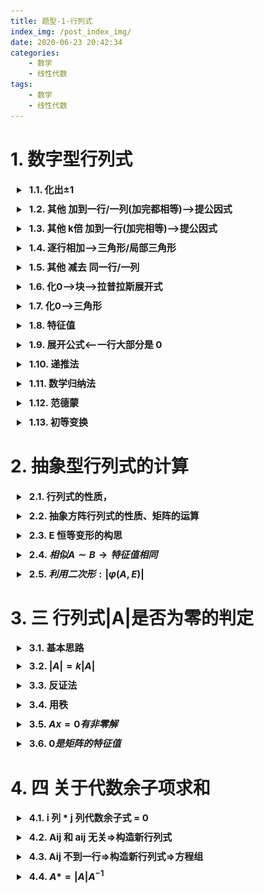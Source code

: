 ```yaml
---
title: 题型-1-行列式
index_img: /post_index_img/
date: 2020-06-23 20:42:34
categories:
    - 数学
    - 线性代数
tags:
    - 数学
    - 线性代数
---
```


<style> summary{ outline:none; } summary h2{ display: inline; margin-left:0px !important; border-left: 0px !important; } h2{ font-size: 15px !important; border-radius: 5px !important; padding: 5px !important; background-color: #00000000 !important; border-left: solid 10px #00000000 !important; } details{ margin: 10px !important; margin-left:0px !important; border-left: solid 10px #ffffff55 !important; border-radius: 5px !important; } details summary::-webkit-details-marker { display: none !important; } </style>

# 1. 数字型行列式


<details>
<summary>

## 1.1. 化出$\pm 1$

</summary>

1. ![](%E9%A2%98%E5%9E%8B-2-%E7%9F%A9%E9%98%B5/2020-06-23-21-13-05.png)

</details>


<details>
<summary>

## 1.2. 其他 加到一行/一列(加完都相等)-->提公因式

</summary>

   1. ![](%E9%A2%98%E5%9E%8B-2-%E7%9F%A9%E9%98%B5/2020-06-23-21-17-28.png)

</details>


<details>
<summary>

## 1.3. 其他 k倍 加到一行(加完相等)-->提公因式

</summary>

$$
\begin{aligned}
    & \left|\begin{array}{ccc}
\lambda-2 & 1 & -2 \\
-5 & \lambda+3 & -3 \\
1 & 0 & \lambda+2
\end{array} \right| 

\xrightarrow[]{c_1+c_2-c_3}

\left|\begin{array}{ccc}
\lambda+1 & 1 & -2 \\
\lambda+1 & \lambda+3 & -3 \\
-\lambda-1 & 0 & \lambda+2
\end{array}\right|\\
    & 
\end{aligned}
$$

</details>

<details>
<summary>

## 1.4. 逐行相加-->三角形/局部三角形

</summary>

   1. ![](%E9%A2%98%E5%9E%8B-2-%E7%9F%A9%E9%98%B5/2020-06-23-22-27-31.png)=![](%E9%A2%98%E5%9E%8B-2-%E7%9F%A9%E9%98%B5/2020-06-23-22-27-54.png)
   2. ![](%E9%A2%98%E5%9E%8B-2-%E7%9F%A9%E9%98%B5/2020-06-23-22-30-24.png)=![](%E9%A2%98%E5%9E%8B-2-%E7%9F%A9%E9%98%B5/2020-06-23-22-30-37.png)
   3. ![](%E9%A2%98%E5%9E%8B-2-%E7%9F%A9%E9%98%B5/2020-06-23-22-25-25.png)

</details>


<details>
<summary>

## 1.5. 其他 减去 同一行/一列

</summary>

   1. ![](%E9%A2%98%E5%9E%8B-2-%E7%9F%A9%E9%98%B5/2020-06-23-21-22-36.png)=![](%E9%A2%98%E5%9E%8B-2-%E7%9F%A9%E9%98%B5/2020-06-23-21-21-52.png)
   2. ![](%E9%A2%98%E5%9E%8B-2-%E7%9F%A9%E9%98%B5/2020-06-23-21-24-17.png)

</details>


<details>
<summary>

## 1.6. 化0-->块-->拉普拉斯展开式

</summary>

   1. ![](%E9%A2%98%E5%9E%8B-2-%E7%9F%A9%E9%98%B5/2020-06-23-21-14-00.png)

</details>


<details>
<summary>

## 1.7. 化0-->三角形

</summary>

   1. ![](%E9%A2%98%E5%9E%8B-2-%E7%9F%A9%E9%98%B5/2020-06-23-21-21-52.png)

</details>



<details>
<summary>

## 1.8. 特征值

</summary>

   1. ![](%E9%A2%98%E5%9E%8B-2-%E7%9F%A9%E9%98%B5/2020-06-23-22-11-44.png)=两个的特征值相加=>$|A|=\text{特征值相乘}$

</details>


<details>
<summary>

## 1.9. 展开公式<--一行大部分是 0

</summary>

   2. ![](%E9%A2%98%E5%9E%8B-2-%E7%9F%A9%E9%98%B5/2020-06-23-22-15-08.png)

</details>


<details>
<summary>

## 1.10. 递推法

</summary>


- ![](%E9%A2%98%E5%9E%8B-1-%E8%A1%8C%E5%88%97%E5%BC%8F/d37168f8d7f72cca81f1bbf22c3966c0ab559854d748814fd8a0a486b3fe827f.png)


</details>


<details>
<summary>

## 1.11. 数学归纳法

</summary>


- 一、验证 n = 1 时命题正确；假设 n=k(/k-1) 时，命题正确；证明 n=k+ 1(/k) 时，命题正确．
- 二、验证 n = 1 和 n=2 命题都正确，假设 n<k 命题正确，证明 n=k 命题正确．

$$
\begin{aligned}
    & \mathbf{A}=\left[\begin{array}{ccccc}
5 & 3 & & & \\
2 & 5 & 3 & & \\
& 2 & 5 & & \\
& \ddots & \ddots & \ddots & \\
& & & & 3 \\
& & & 2 & 5
\end{array}\right]\\
    & 
\end{aligned}
$$

<center>

![](%E9%A2%98%E5%9E%8B-1-%E8%A1%8C%E5%88%97%E5%BC%8F/2020-07-23-18-51-02.png)

</center>



</details>


<details>
<summary>

## 1.12. 范德蒙

</summary>


- ![](%E9%A2%98%E5%9E%8B-1-%E8%A1%8C%E5%88%97%E5%BC%8F/57fbe7ffca4dd5bc4d08a879aecdd2920a200e52dbb2024b3c7c87729734d0cf.png)


</details>


<details>
<summary>

## 1.13. 初等变换

</summary>


- ![](%E9%A2%98%E5%9E%8B-1-%E8%A1%8C%E5%88%97%E5%BC%8F/cef185bdd401849067492f82f9f4336d2a88cfb68cfa613fa85b7aa30d5d1c08.png)

</details>


# 2. 抽象型行列式的计算


<details>
<summary>

## 2.1. 行列式的性质，

</summary>


- 初等变换
  - ![](%E9%A2%98%E5%9E%8B-1-%E8%A1%8C%E5%88%97%E5%BC%8F/e4ca9c486ebef804b29bf1d9161b04c71ff9e5a422242be90727ef70140877a3.png)
  - ![](%E9%A2%98%E5%9E%8B-1-%E8%A1%8C%E5%88%97%E5%BC%8F/2020-07-23-15-34-42.png)
- K 乘行列式 | A | = 用 K 乘它的某行(或列)
- 行列式拆分
  - ![](%E9%A2%98%E5%9E%8B-1-%E8%A1%8C%E5%88%97%E5%BC%8F/2020-07-23-15-32-53.png)
- 行列式乘法公式
  - ![](%E9%A2%98%E5%9E%8B-1-%E8%A1%8C%E5%88%97%E5%BC%8F/f2ff9442e0a4e70a51ac4205ea642a8ee3f9341516beca8d4f09a7abbe7b587f.png)


</details>


<details>
<summary>

## 2.2. 抽象方阵行列式的性质、矩阵的运算

</summary>



</details>


<details>
<summary>

## 2.3. E 恒等变形的构思

</summary>


- ![](%E9%A2%98%E5%9E%8B-1-%E8%A1%8C%E5%88%97%E5%BC%8F/cf8620d21c2d4f920533573cdf6f4f4b2bed2692492be503663971e4a8664121.png)


</details>


<details>
<summary>

## 2.4. $相似A\sim B\rightarrow 特征值相同$

</summary>


- ![](%E9%A2%98%E5%9E%8B-1-%E8%A1%8C%E5%88%97%E5%BC%8F/cf0c5f2b61cb596ed34dd40383693e9c6fdcaec61f577b35bfd0cc7a208b5eec.png)

</details>

<details> 
<summary>

## 2.5. $利用二次形:|\varphi(A,E)|$

</summary>

$$
\begin{aligned}
  ::~~~~ & A:\lambda(0|2)~~~~r=r\rightarrow 2:r重~~~~0:n-r重\\
  \Rightarrow~~~~ & E+3A:\lambda(1|7)~~~~7:r重~~~~1:n-r重\\
  & |E+3A|=7^{r}
\end{aligned}
$$

</details>

# 3. 三 行列式|A|是否为零的判定


</details>


<details>
<summary>

## 3.1. 基本思路

</summary>



</details>


<details>
<summary>

## 3.2. $|A|=k|A|$

</summary>


- ![](%E9%A2%98%E5%9E%8B-1-%E8%A1%8C%E5%88%97%E5%BC%8F/006f4812ac196f0e610f1f86fdb65192275ea96fedceb9b702eb14970c16c671.png)


</details>


<details>
<summary>

## 3.3. 反证法

</summary>


- ![](%E9%A2%98%E5%9E%8B-1-%E8%A1%8C%E5%88%97%E5%BC%8F/e72550ca2a513c29bafa42aeb4263e92511792aac4f926dcd8e25630e139604f.png)
  - ![](%E9%A2%98%E5%9E%8B-1-%E8%A1%8C%E5%88%97%E5%BC%8F/2020-07-23-15-38-50.png)
- ![](%E9%A2%98%E5%9E%8B-1-%E8%A1%8C%E5%88%97%E5%BC%8F/2020-07-23-15-42-56.png)


</details>


<details>
<summary>

## 3.4. 用秩

</summary>


- ![](%E9%A2%98%E5%9E%8B-1-%E8%A1%8C%E5%88%97%E5%BC%8F/f25391465413c80a0f9eae9ca8c9e571ca4d5cacf959c09ad44a83e9153374ad.png)


</details>


<details>
<summary>

## 3.5. $Ax=0有非零解$

</summary>


- ![](%E9%A2%98%E5%9E%8B-1-%E8%A1%8C%E5%88%97%E5%BC%8F/2020-07-23-15-48-03.png)


</details>


<details>
<summary>

## 3.6. $0是矩阵的特征值$

</summary>


- ![](%E9%A2%98%E5%9E%8B-1-%E8%A1%8C%E5%88%97%E5%BC%8F/2020-07-23-15-49-15.png)

</details>

# 4. 四 关于代数余子项求和


<details>
<summary>

## 4.1. i 列 * j 列代数余子式 = 0

</summary>


$$
\begin{aligned}
    & |\boldsymbol{A}|=\left|\begin{array}{ccc}
1 & 0 & 3 \\
-1 & 2 & 4 \\
1 & 5 & 9
\end{array}\right|\\
    & A_{1 2}-A_{22}+A_{32}=a_{11} A_{12}+a_{21} A_{22}+a_{31} A_{32}=0
\end{aligned}
$$


</details>


<details>
<summary>

## 4.2. Aij 和 aij 无关=>构造新行列式

</summary>


$$
\begin{aligned}
   & 第三行换成想要的系数\\
    & |B|=\left|\begin{array}{ccc}
1 & 0 & 3 \\
-1 & 2 & 4 \\ \hline
1 & 1 & 1
\end{array}\right|=\left|\begin{array}{ccc}
1 & 0 & 0 \\
-1 & 2 & 7 \\
1 & 1 & -2
\end{array}\right|=-11\\
    & A_{31}+A_{32}+A_{33}=|\boldsymbol{B}|=\mathbf{1} \cdot A_{31}+\mathbf{1} \cdot A_{32}+\mathbf{1} \cdot A_{33}
\end{aligned}
$$


</details>


<details>
<summary>

## 4.3. Aij 不到一行=>构造新行列式=>方程组

</summary>


$$
\begin{aligned}
  ::\quad  & \left|\begin{array}{ccc:cc}
1 & 2 & 3 & 4 & 5 \\ 
2 & 2 & 2 & 1 & 1 \\ \hdashline
3 & 1 & 2 & 4 & 5 \\ \hdashline
1 & 1 & 1 & 2 & 2 \\ 
4 & 3 & 1 & 5 & 0 
\end{array}\right| \text { 则 } A_{31}+A_{32}+A_{33}\\
    & \left|\boldsymbol{B}_{1}\right|=\left|\begin{array}{ccc:cc}
1 & 2 & 3 & 4 & 5 \\
2 & 2 & 2 & 1 & 1 \\ \hdashline
2 & 2 & 2 & 1 & 1 \\ \hdashline
1 & 1 & 1 & 2 & 2 \\
4 & 3 & 1 & 5 & 0
\end{array}\right|=0,\left|\boldsymbol{B}_{2}\right|=\left|\begin{array}{ccc:cc}
1 & 2 & 3 & 4 & 5 \\
2 & 2 & 2 & 1 & 1 \\ \hdashline
1 & 1 & 1 & 2 & 2 \\ \hdashline
1 & 1 & 1 & 2 & 2 \\
4 & 3 & 1 & 5 & 0
\end{array}\right|=0\\
& \left\{\begin{array}{ll}
2 A_{31}+2 A_{32}+2 A_{33}+1 \cdot A_{34}+1 \cdot A_{35}=0 & \left(\left|B_{1}\right| \text { 按第 } 3 \text { 行展开 }\right) \\
1 \cdot A_{31}+1 \cdot A_{32}+1 \cdot A_{33}+2 A_{34}+2 A_{35}=0 & \left(\left|B_{2}\right| \text { 按第 } 3 \text { 行展开 }\right)
\end{array}\right.\\
& A_{31}+A_{32}+A_{39}=x, A_{34}+A_{35}=y, \text { 则有 }\left\{\begin{array}{l}
2 x+y=0 \\ x+2 y=0
\end{array}\right.
\end{aligned}
$$


</details>


<details>
<summary>

## 4.4. $A*=|A|A^{-1}$

</summary>


$$
\begin{aligned}
    & \mathbf{A}^{*}=|\mathbf{A}| \mathbf{A}^{-1}=\left[\begin{array}{cccc}
20 & -8 & 0 & 0 \\
-12 & 4 & 0 & 0 \\
0 & 0 & -1 & -6 \\
0 & 0 & 0 & -4
\end{array}\right]\\
    & \begin{array}{l}
A_{11}+A_{22}+A_{33}+A_{44}=20+4+(-1)+(-4)=19 \\
A_{21}+A_{22}+A_{23}+A_{24}=-8+4+0+0=-4
\end{array}
\end{aligned}
$$